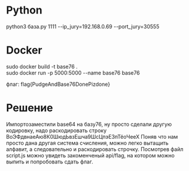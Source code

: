 # Python
python3 база.py 1111 --ip_jury=192.168.0.69 --port_jury=30555

# Docker
sudo docker build -t base76 . <br/>
sudo docker run -p 5000:5000  --name base76 base76 <br/>

флаг: flag{PudgeAndBase76DonePizdone}

# Решение

Импортозаместили base64 на базу76, ну просто сделали другую кодировку, надо раскодировать строку ВоЭФдвнаеАю8К0ШюдЬвзЕшча9ШсЦпэЕ3пТёоЧееХ
Поняв что нам просто дана другая система счисления, можно легко вытащить алфавит, а следовательно и раскодировать строчку.
Посмотрев файл script.js можно увидеть закоменченый api/flag, на котором можно выпить и попробовать сдать флаг.
